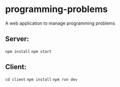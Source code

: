 # programming-problems
A web application to manage programming problems

## Server:
`npm install`
`npm start`

## Client:
`cd client`
`npm install`
`npm run dev`
